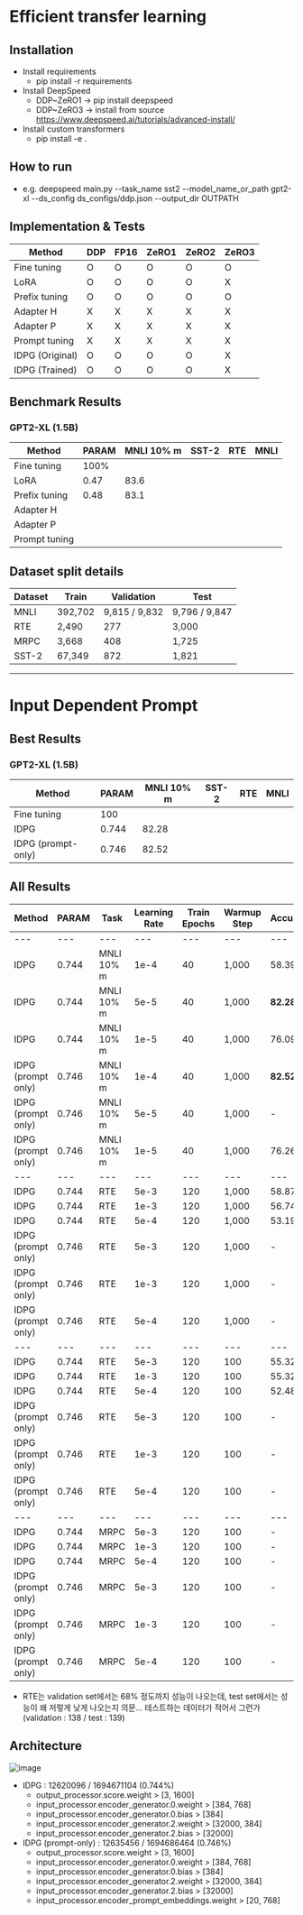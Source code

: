 # Efficient transfer learning

## Installation
* Install requirements
  * pip install -r requirements
* Install DeepSpeed
  * DDP~ZeRO1 -> pip install deepspeed
  * DDP~ZeRO3 -> install from source https://www.deepspeed.ai/tutorials/advanced-install/
* Install custom transformers
  * pip install -e .

## How to run
* e.g. deepspeed main.py --task_name sst2 --model_name_or_path gpt2-xl --ds_config ds_configs/ddp.json --output_dir OUTPATH
## Implementation & Tests

|Method         | DDP   | FP16  | ZeRO1 | ZeRO2 | ZeRO3 |
|---            |---    |---    |---    |---    |---    |
|Fine tuning    |O      |O      |O      |O      |O      |
|LoRA           |O      |O      |O      |O      |X      |
|Prefix tuning  |O      |O      |O      |O      |O      |
|Adapter H      |X      |X      |X      |X      |X      |
|Adapter P      |X      |X      |X      |X      |X      |
|Prompt tuning  |X      |X      |X      |X      |X      |
|IDPG (Original)|O      |O      |O      |O      |X      |
|IDPG (Trained) |O      |O      |O      |O      |X      |


## Benchmark Results
### GPT2-XL (1.5B)
|Method            |PARAM | MNLI 10% m | SST-2 | RTE   |MNLI   |
|---               |---   |---         |---    |---    |---    |
|Fine tuning       |100%  |            |       |       |       |
|LoRA              |0.47  |83.6        |       |       |       |
|Prefix tuning     |0.48  |83.1        |       |       |       |
|Adapter H         |      |            |       |       |       |
|Adapter P         |      |            |       |       |       |
|Prompt tuning     |      |            |       |       |       |


## Dataset split details
|Dataset        |Train    | Validation    | Test        |
|---            |---      |---            |---          |
|MNLI           | 392,702 | 9,815 / 9,832 |9,796 / 9,847|
|RTE            | 2,490   |     277       |    3,000    |
|MRPC           | 3,668   |     408       |    1,725    |
|SST-2          | 67,349  |     872       |    1,821    |

----

# Input Dependent Prompt
## Best Results
### GPT2-XL (1.5B)
|Method            |PARAM | MNLI 10% m | SST-2 | RTE   |MNLI   |
|---               |---   |---         |---    |---    |---    |
|Fine tuning       |100   |            |       |       |       |
|IDPG              |0.744 |82.28       |       |       |       |
|IDPG (prompt-only)|0.746 |82.52       |       |       |       |

## All Results
|Method            |PARAM   |Task       |Learning Rate|Train Epochs|Warmup Step|Accuracy    |
|---               |---     |---        |---          |---         |---        |---         |
|---               |---     |---        |---          |---         |---        |---         |
|IDPG              |0.744   |MNLI 10% m |1e-4         |40          |1,000      |58.39       |
|IDPG              |0.744   |MNLI 10% m |5e-5         |40          |1,000      |<b>82.28</b>|
|IDPG              |0.744   |MNLI 10% m |1e-5         |40          |1,000      |76.09       |
|IDPG (prompt only)|0.746   |MNLI 10% m |1e-4         |40          |1,000      |<b>82.52</b>|
|IDPG (prompt only)|0.746   |MNLI 10% m |5e-5         |40          |1,000      |-           |
|IDPG (prompt only)|0.746   |MNLI 10% m |1e-5         |40          |1,000      |76.26       |
|---               |---     |---        |---          |---         |---        |---         |
|IDPG              |0.744   |RTE        |5e-3         |120         |1,000      |58.87       |
|IDPG              |0.744   |RTE        |1e-3         |120         |1,000      |56.74       |
|IDPG              |0.744   |RTE        |5e-4         |120         |1,000      |53.19       |
|IDPG (prompt only)|0.746   |RTE        |5e-3         |120         |1,000      |-           |
|IDPG (prompt only)|0.746   |RTE        |1e-3         |120         |1,000      |-           |
|IDPG (prompt only)|0.746   |RTE        |5e-4         |120         |1,000      |-           |
|---               |---     |---        |---          |---         |---        |---         |
|IDPG              |0.744   |RTE        |5e-3         |120         |100        |55.32       |
|IDPG              |0.744   |RTE        |1e-3         |120         |100        |55.32       |
|IDPG              |0.744   |RTE        |5e-4         |120         |100        |52.48       |
|IDPG (prompt only)|0.746   |RTE        |5e-3         |120         |100        |-           |
|IDPG (prompt only)|0.746   |RTE        |1e-3         |120         |100        |-           |
|IDPG (prompt only)|0.746   |RTE        |5e-4         |120         |100        |-           |
|---               |---     |---        |---          |---         |---        |---         |
|IDPG              |0.744   |MRPC       |5e-3         |120         |100        |-           |
|IDPG              |0.744   |MRPC       |1e-3         |120         |100        |-           |
|IDPG              |0.744   |MRPC       |5e-4         |120         |100        |-           |
|IDPG (prompt only)|0.746   |MRPC       |5e-3         |120         |100        |-           |
|IDPG (prompt only)|0.746   |MRPC       |1e-3         |120         |100        |-           |
|IDPG (prompt only)|0.746   |MRPC       |5e-4         |120         |100        |-           |
- RTE는 validation set에서는 68% 정도까지 성능이 나오는데, test set에서는 성능이 왜 저렇게 낮게 나오는지 의문... 테스트하는 데이터가 적어서 그런가 (validation : 138 / test : 139)

## Architecture
![image](https://user-images.githubusercontent.com/29649894/146304303-9a773178-470b-4a96-8026-e832d51bcb48.png)

- IDPG : 12620096 / 1694671104 (0.744%)
  - output_processor.score.weight > [3, 1600]
  - input_processor.encoder_generator.0.weight > [384, 768]
  - input_processor.encoder_generator.0.bias > [384]
  - input_processor.encoder_generator.2.weight > [32000, 384]
  - input_processor.encoder_generator.2.bias > [32000]
- IDPG (prompt-only) : 12635456 / 1694686464 (0.746%)
  - output_processor.score.weight > [3, 1600]
  - input_processor.encoder_generator.0.weight > [384, 768]
  - input_processor.encoder_generator.0.bias > [384]
  - input_processor.encoder_generator.2.weight > [32000, 384]
  - input_processor.encoder_generator.2.bias > [32000]
  - input_processor.encoder_prompt_embeddings.weight > [20, 768]
